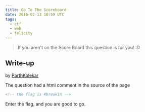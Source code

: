 ```yaml
---
title: Go To The Scoreboard
date: 2016-02-13 10:59 UTC
tags: 
  - ctf
  - web
  - felicity
---
```


> If you aren't on the Score Board this question is for you! :D

## Write-up

by [ParthKolekar](https://github.com/ParthKolekar)

The question had a html comment in the source of the page

~~~ html
<!-- the flag is #breakin -->
~~~

Enter the flag, and you are good to go. 
